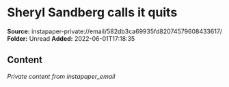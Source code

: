 # Sheryl Sandberg calls it quits

**Source:** instapaper-private://email/582db3ca69935fd82074579608433617/
**Folder:** Unread
**Added:** 2022-06-01T17:18:35




## Content
*Private content from instapaper_email*
